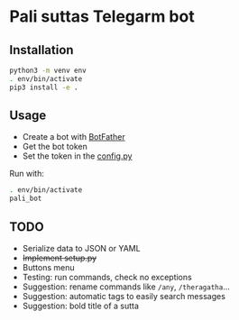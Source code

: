 # Pali suttas Telegarm bot

## Installation
```bash
python3 -m venv env
. env/bin/activate
pip3 install -e .
```

## Usage
- Create a bot with [BotFather](https://t.me/BotFather)
- Get the bot token
- Set the token in the [config.py](./config.py)

Run with:
```bash
. env/bin/activate
pali_bot
```

## TODO
- Serialize data to JSON or YAML
- ~~Implement setup.py~~
- Buttons menu
- Testing: run commands, check no exceptions
- Suggestion: rename commands like `/any`, `/theragatha`...
- Suggestion: automatic tags to easily search messages
- Suggestion: bold title of a sutta

